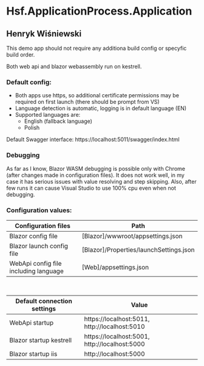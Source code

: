 # Hsf.ApplicationProcess.Application
## Henryk Wiśniewski

This demo app should not require any additiona build config or specyfic build order.
<br />

Both web api and blazor webassembly run on kestrell.

### Default config:
* Both apps use https, so additional certificate permissions may be required on first launch (there should be prompt from VS)
* Language detection is automatic, logging is in default language (EN)
* Supported languages are:
  * English (fallback language)
  * Polish
  
Default Swagger interface:
https://localhost:5011/swagger/index.html

### Debugging
As far as I know, Blazor WASM debugging is possible only with Chrome (after changes made in configuration files).
It does not work well, in my case it has serious issues with value resolving and step skipping. 
Also, after few runs it can cause Visual Studio to use 100% cpu even when not debugging.

### Configuration values:
Configuration files | Path
------------ | -------------
Blazor config file  | [Blazor]/wwwroot/appsettings.json
Blazor launch config file  | [Blazor]/Properties/launchSettings.json
WebApi config file including language | [Web]/appsettings.json
<br />

Default connection settings | Value
------------ | -------------
WebApi startup  | https://localhost:5011, http://localhost:5010
Blazor startup kestrell | https://localhost:5001, http://localhost:5000
Blazor startup iis | http://localhost:5000
